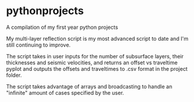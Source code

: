 # pythonprojects
A compilation of my first year python projects

My multi-layer reflection script is my most advanced script to date and I'm still continuing to improve.

The script takes in user inputs for the number of subsurface layers, their thicknesses and seismic velocities, and returns an offset vs traveltime pyplot
and outputs the offsets and traveltimes to .csv format in the project folder.

The script takes advantage of arrays and broadcasting to handle an "infinite" amount of cases specified by the user.
